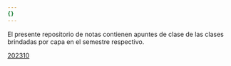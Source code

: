 ```yaml
---
{}
---
```

   
El presente repositorio de notas contienen apuntes de clase de las clases brindadas por capa en el semestre respectivo.      
      
[202310](../../202310.md)
